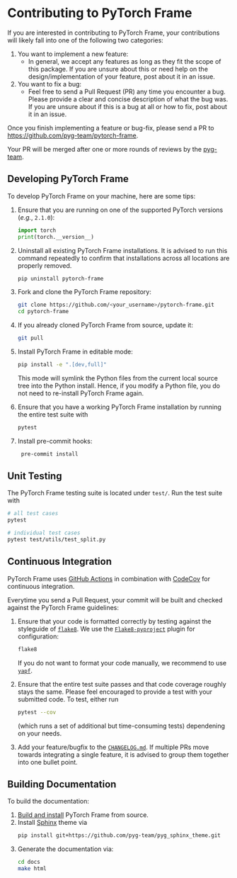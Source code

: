 # Contributing to PyTorch Frame

If you are interested in contributing to PyTorch Frame, your contributions will likely fall into one of the following two categories:

1. You want to implement a new feature:
   - In general, we accept any features as long as they fit the scope of this package. If you are unsure about this or need help on the design/implementation of your feature, post about it in an issue.
1. You want to fix a bug:
   - Feel free to send a Pull Request (PR) any time you encounter a bug. Please provide a clear and concise description of what the bug was. If you are unsure about if this is a bug at all or how to fix, post about it in an issue.

Once you finish implementing a feature or bug-fix, please send a PR to https://github.com/pyg-team/pytorch-frame.

Your PR will be merged after one or more rounds of reviews by the [pyg-team](https://github.com/pyg-team).

## Developing PyTorch Frame

To develop PyTorch Frame on your machine, here are some tips:

1. Ensure that you are running on one of the supported PyTorch versions (*e.g.*, `2.1.0`):

   ```python
   import torch
   print(torch.__version__)
   ```

1. Uninstall all existing PyTorch Frame installations.
   It is advised to run this command repeatedly to confirm that installations across all locations are properly removed.

   ```bash
   pip uninstall pytorch-frame
   ```

1. Fork and clone the PyTorch Frame repository:

   ```bash
   git clone https://github.com/<your_username>/pytorch-frame.git
   cd pytorch-frame

   ```

1. If you already cloned PyTorch Frame from source, update it:

   ```bash
   git pull
   ```

1. Install PyTorch Frame in editable mode:

   ```bash
   pip install -e ".[dev,full]"
   ```

   This mode will symlink the Python files from the current local source tree into the Python install.
   Hence, if you modify a Python file, you do not need to re-install PyTorch Frame again.

1. Ensure that you have a working PyTorch Frame installation by running the entire test suite with

   ```bash
   pytest
   ```

1. Install pre-commit hooks:

   ```bash
    pre-commit install
   ```

## Unit Testing

The PyTorch Frame testing suite is located under `test/`.
Run the test suite with

```bash
# all test cases
pytest

# individual test cases
pytest test/utils/test_split.py
```

## Continuous Integration

PyTorch Frame uses [GitHub Actions](https://github.com/pyg-team/pytorch-frame/actions) in combination with [CodeCov](https://codecov.io/github/pyg-team/pytorch-frame?branch=master) for continuous integration.

Everytime you send a Pull Request, your commit will be built and checked against the PyTorch Frame guidelines:

1. Ensure that your code is formatted correctly by testing against the styleguide of [`flake8`](https://github.com/PyCQA/flake8).
   We use the [`Flake8-pyproject`](https://pypi.org/project/Flake8-pyproject/) plugin for configuration:

   ```bash
   flake8
   ```

   If you do not want to format your code manually, we recommend to use [`yapf`](https://github.com/google/yapf).

1. Ensure that the entire test suite passes and that code coverage roughly stays the same.
   Please feel encouraged to provide a test with your submitted code.
   To test, either run

   ```bash
   pytest --cov
   ```

   (which runs a set of additional but time-consuming tests) dependening on your needs.

1. Add your feature/bugfix to the [`CHANGELOG.md`](https://github.com/pyg-team/pyotrch-frame/blob/master/CHANGELOG.md?plain=1).
   If multiple PRs move towards integrating a single feature, it is advised to group them together into one bullet point.

## Building Documentation

To build the documentation:

1. [Build and install](#developing-pytorch-frame) PyTorch Frame from source.
1. Install [Sphinx](https://www.sphinx-doc.org/en/master/) theme via
   ```bash
   pip install git+https://github.com/pyg-team/pyg_sphinx_theme.git
   ```
1. Generate the documentation via:
   ```bash
   cd docs
   make html
   ```
